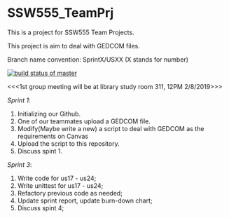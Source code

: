 # SSW555_TeamPrj
This is a project for SSW555 Team Projects.

This project is aim to deal with GEDCOM files.

Branch name convention: SprintX/USXX (X stands for number)

[![build status of master](https://travis-ci.org/SamNormcoreWayne/SSW555_TeamPrj.svg?branch=Sprint04/US26_US32)](https://travis-ci.org/SamNormcoreWayne/SSW555_TeamPrj)


 <<<1st group meeting will be at library study room 311, 12PM 2/8/2019>>>

*Sprint 1*:
  1. Initializing our Github.
  2. One of our teammates upload a GEDCOM file.
  3. Modify(Maybe write a new) a script to deal with GEDCOM as the requirements on Canvas
  4. Upload the script to this repository.
  5. Discuss spint 1.
  
  *Sprint 3*:
  1. Write code for us17 - us24;
  2. Write unittest for us17 - us24;
  3. Refactory previous code as needed;
  4. Update sprint report, update burn-down chart;
  5. Discuss spint 4;
